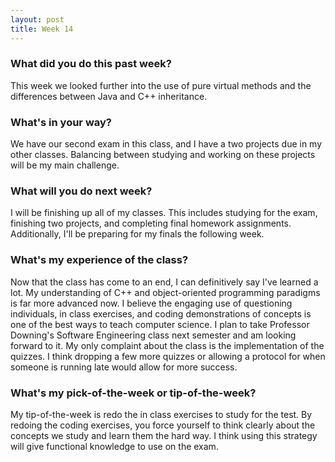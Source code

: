```yaml
---
layout: post
title: Week 14
---
```


### What did you do this past week?

This week we looked further into the use of pure virtual methods and the differences between Java and C++ inheritance. 

### What's in your way?

We have our second exam in this class, and I have a two projects due in my other classes. Balancing between studying and working on these projects will be my main challenge.

### What will you do next week?

I will be finishing up all of my classes. This includes studying for the exam, finishing two projects, and completing final homework assignments. Additionally, I'll be preparing for my finals the following week. 

### What's my experience of the class?

Now that the class has come to an end, I can definitively say I've learned a lot. My understanding of C++ and object-oriented programming paradigms is far more advanced now. I believe the engaging use of questioning individuals, in class exercises, and coding demonstrations of concepts is one of the best ways to teach computer science. I plan to take Professor Downing's Software Engineering class next semester and am looking forward to it. My only complaint about the class is the implementation of the quizzes. I think dropping a few more quizzes or allowing a protocol for when someone is running late would allow for more success.

### What's my pick-of-the-week or tip-of-the-week?

My tip-of-the-week is redo the in class exercises to study for the test. By redoing the coding exercises, you force yourself to think clearly about the concepts we study and learn them the hard way. I think using this strategy will give functional knowledge to use on the exam.
